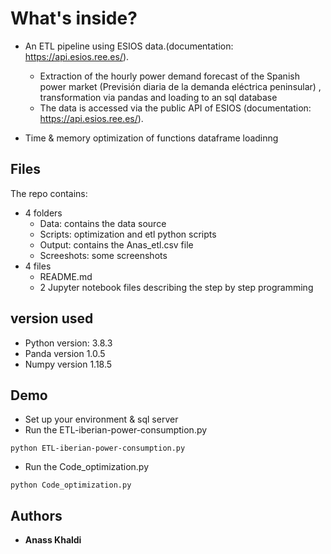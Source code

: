 # What's inside? 

*   An ETL pipeline  using ESIOS data.(documentation: https://api.esios.ree.es/).

    * Extraction of the hourly power demand forecast of the Spanish power market (Previsión diaria de la demanda
eléctrica peninsular) , transformation via pandas and loading to an sql database    
    * The data is accessed via the public API of ESIOS (documentation: https://api.esios.ree.es/).

*   Time & memory optimization of functions dataframe loadinng

## Files
The repo contains:
* 4 folders 
    *  Data: contains the data source
    *  Scripts: optimization and etl python scripts
    *  Output: contains the Anas_etl.csv file
    *  Screeshots: some screenshots 
* 4 files
   *   README.md
   *   2 Jupyter notebook files describing the step by step programming

## version used

*   Python version: 3.8.3 
*   Panda version 1.0.5
*   Numpy version 1.18.5

## Demo 

*   Set up your environment & sql server
*   Run the ETL-iberian-power-consumption.py

```
python ETL-iberian-power-consumption.py
```
*   Run the Code_optimization.py

```
python Code_optimization.py
```


## Authors

* **Anass Khaldi** 


